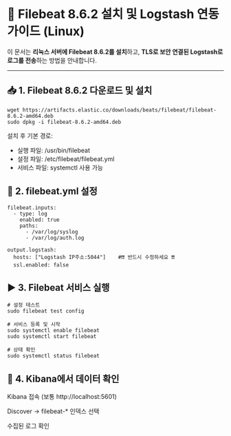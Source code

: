# 🐧 Filebeat 8.6.2 설치 및 Logstash 연동 가이드 (Linux)

이 문서는 **리눅스 서버에 Filebeat 8.6.2를 설치**하고, **TLS로 보안 연결된 Logstash로 로그를 전송**하는 방법을 안내합니다.

---

## 📥 1. Filebeat 8.6.2 다운로드 및 설치
```
wget https://artifacts.elastic.co/downloads/beats/filebeat/filebeat-8.6.2-amd64.deb
sudo dpkg -i filebeat-8.6.2-amd64.deb
```

설치 후 기본 경로:

- 실행 파일: /usr/bin/filebeat
- 설정 파일: /etc/filebeat/filebeat.yml
- 서비스 파일: systemctl 사용 가능

## 📝 2. filebeat.yml 설정
```
filebeat.inputs:
  - type: log
    enabled: true
    paths:
      - /var/log/syslog
      - /var/log/auth.log

output.logstash:
  hosts: ["Logstash IP주소:5044"]    #❗❗ 반드시 수정하세요 ❗❗
  ssl.enabled: false
```

## ▶️ 3. Filebeat 서비스 실행
```
# 설정 테스트
sudo filebeat test config

# 서비스 등록 및 시작
sudo systemctl enable filebeat
sudo systemctl start filebeat

# 상태 확인
sudo systemctl status filebeat
```
## 🧪 4. Kibana에서 데이터 확인
Kibana 접속 (보통 http://localhost:5601)

Discover → filebeat-* 인덱스 선택

수집된 로그 확인
